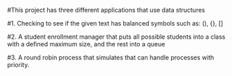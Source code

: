#This project has three different applications that use data structures

#1. Checking to see if the given text has balanced symbols such as: (), {}, []

#2. A student enrollment manager that puts all possible students into a class with a defined maximum size, and the rest into a queue

#3. A round robin process that simulates that can handle processes with priority. 
